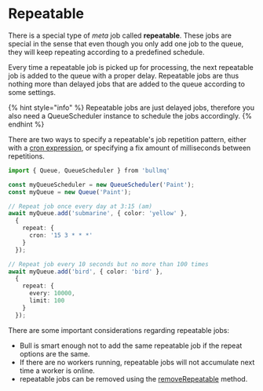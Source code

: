 # Repeatable

There is a special type of _meta_ job called **repeatable**. These jobs are special in the sense that even though you only add one job to the queue, they will keep repeating according to a predefined schedule.

Every time a repeatable job is picked up for processing, the next repeatable job is added to the queue with a proper delay. Repeatable jobs are thus nothing more than delayed jobs that are added to the queue according to some settings.

{% hint style="info" %}
Repeatable jobs are just delayed jobs, therefore you also need a QueueScheduler instance to schedule the jobs accordingly.
{% endhint %}

There are two ways to specify a repeatable's job repetition pattern, either with a [cron expression](https://www.freeformatter.com/cron-expression-generator-quartz.html), or specifying a fix amount of milliseconds between repetitions.

```typescript
import { Queue, QueueScheduler } from 'bullmq'

const myQueueScheduler = new QueueScheduler('Paint');
const myQueue = new Queue('Paint');

// Repeat job once every day at 3:15 (am)
await myQueue.add('submarine', { color: 'yellow' }, 
  {
    repeat: {
      cron: '15 3 * * *'
    }
  });

// Repeat job every 10 seconds but no more than 100 times
await myQueue.add('bird', { color: 'bird' }, 
  {
    repeat: {
      every: 10000,
      limit: 100
    }
  });

```



There are some important considerations regarding repeatable jobs:

* Bull is smart enough not to add the same repeatable job if the repeat options are the same.
* If there are no workers running, repeatable jobs will not accumulate next time a worker is online.
* repeatable jobs can be removed using the [removeRepeatable](https://github.com/OptimalBits/bull/blob/master/REFERENCE.md#queueremoverepeatable) method.



